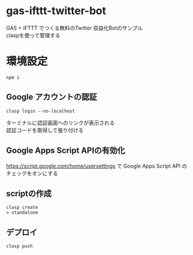 # gas-ifttt-twitter-bot
GAS + IFTTT でつくる無料のTwitter 収益化Botのサンプル  
claspを使って管理する

# 環境設定  
```
npm i
 ```  

## Google アカウントの認証
```
clasp login --no-localhost
```  
ターミナルに認証画面へのリンクが表示される  
認証コードを取得して張り付ける

## Google Apps Script APIの有効化  
https://script.google.com/home/usersettings で Google Apps Script API のチェックをオンにする

## scriptの作成
```
clasp create  
> standalone

```

## デプロイ
```
clasp push
```
